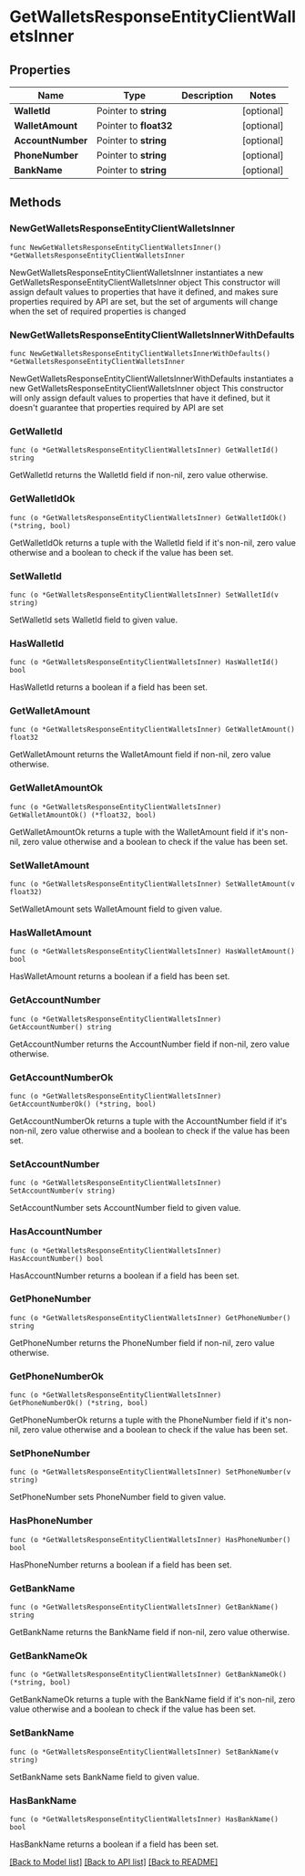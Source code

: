 # GetWalletsResponseEntityClientWalletsInner

## Properties

Name | Type | Description | Notes
------------ | ------------- | ------------- | -------------
**WalletId** | Pointer to **string** |  | [optional] 
**WalletAmount** | Pointer to **float32** |  | [optional] 
**AccountNumber** | Pointer to **string** |  | [optional] 
**PhoneNumber** | Pointer to **string** |  | [optional] 
**BankName** | Pointer to **string** |  | [optional] 

## Methods

### NewGetWalletsResponseEntityClientWalletsInner

`func NewGetWalletsResponseEntityClientWalletsInner() *GetWalletsResponseEntityClientWalletsInner`

NewGetWalletsResponseEntityClientWalletsInner instantiates a new GetWalletsResponseEntityClientWalletsInner object
This constructor will assign default values to properties that have it defined,
and makes sure properties required by API are set, but the set of arguments
will change when the set of required properties is changed

### NewGetWalletsResponseEntityClientWalletsInnerWithDefaults

`func NewGetWalletsResponseEntityClientWalletsInnerWithDefaults() *GetWalletsResponseEntityClientWalletsInner`

NewGetWalletsResponseEntityClientWalletsInnerWithDefaults instantiates a new GetWalletsResponseEntityClientWalletsInner object
This constructor will only assign default values to properties that have it defined,
but it doesn't guarantee that properties required by API are set

### GetWalletId

`func (o *GetWalletsResponseEntityClientWalletsInner) GetWalletId() string`

GetWalletId returns the WalletId field if non-nil, zero value otherwise.

### GetWalletIdOk

`func (o *GetWalletsResponseEntityClientWalletsInner) GetWalletIdOk() (*string, bool)`

GetWalletIdOk returns a tuple with the WalletId field if it's non-nil, zero value otherwise
and a boolean to check if the value has been set.

### SetWalletId

`func (o *GetWalletsResponseEntityClientWalletsInner) SetWalletId(v string)`

SetWalletId sets WalletId field to given value.

### HasWalletId

`func (o *GetWalletsResponseEntityClientWalletsInner) HasWalletId() bool`

HasWalletId returns a boolean if a field has been set.

### GetWalletAmount

`func (o *GetWalletsResponseEntityClientWalletsInner) GetWalletAmount() float32`

GetWalletAmount returns the WalletAmount field if non-nil, zero value otherwise.

### GetWalletAmountOk

`func (o *GetWalletsResponseEntityClientWalletsInner) GetWalletAmountOk() (*float32, bool)`

GetWalletAmountOk returns a tuple with the WalletAmount field if it's non-nil, zero value otherwise
and a boolean to check if the value has been set.

### SetWalletAmount

`func (o *GetWalletsResponseEntityClientWalletsInner) SetWalletAmount(v float32)`

SetWalletAmount sets WalletAmount field to given value.

### HasWalletAmount

`func (o *GetWalletsResponseEntityClientWalletsInner) HasWalletAmount() bool`

HasWalletAmount returns a boolean if a field has been set.

### GetAccountNumber

`func (o *GetWalletsResponseEntityClientWalletsInner) GetAccountNumber() string`

GetAccountNumber returns the AccountNumber field if non-nil, zero value otherwise.

### GetAccountNumberOk

`func (o *GetWalletsResponseEntityClientWalletsInner) GetAccountNumberOk() (*string, bool)`

GetAccountNumberOk returns a tuple with the AccountNumber field if it's non-nil, zero value otherwise
and a boolean to check if the value has been set.

### SetAccountNumber

`func (o *GetWalletsResponseEntityClientWalletsInner) SetAccountNumber(v string)`

SetAccountNumber sets AccountNumber field to given value.

### HasAccountNumber

`func (o *GetWalletsResponseEntityClientWalletsInner) HasAccountNumber() bool`

HasAccountNumber returns a boolean if a field has been set.

### GetPhoneNumber

`func (o *GetWalletsResponseEntityClientWalletsInner) GetPhoneNumber() string`

GetPhoneNumber returns the PhoneNumber field if non-nil, zero value otherwise.

### GetPhoneNumberOk

`func (o *GetWalletsResponseEntityClientWalletsInner) GetPhoneNumberOk() (*string, bool)`

GetPhoneNumberOk returns a tuple with the PhoneNumber field if it's non-nil, zero value otherwise
and a boolean to check if the value has been set.

### SetPhoneNumber

`func (o *GetWalletsResponseEntityClientWalletsInner) SetPhoneNumber(v string)`

SetPhoneNumber sets PhoneNumber field to given value.

### HasPhoneNumber

`func (o *GetWalletsResponseEntityClientWalletsInner) HasPhoneNumber() bool`

HasPhoneNumber returns a boolean if a field has been set.

### GetBankName

`func (o *GetWalletsResponseEntityClientWalletsInner) GetBankName() string`

GetBankName returns the BankName field if non-nil, zero value otherwise.

### GetBankNameOk

`func (o *GetWalletsResponseEntityClientWalletsInner) GetBankNameOk() (*string, bool)`

GetBankNameOk returns a tuple with the BankName field if it's non-nil, zero value otherwise
and a boolean to check if the value has been set.

### SetBankName

`func (o *GetWalletsResponseEntityClientWalletsInner) SetBankName(v string)`

SetBankName sets BankName field to given value.

### HasBankName

`func (o *GetWalletsResponseEntityClientWalletsInner) HasBankName() bool`

HasBankName returns a boolean if a field has been set.


[[Back to Model list]](../README.md#documentation-for-models) [[Back to API list]](../README.md#documentation-for-api-endpoints) [[Back to README]](../README.md)


